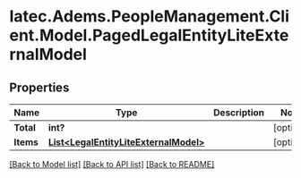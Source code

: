 # Iatec.Adems.PeopleManagement.Client.Model.PagedLegalEntityLiteExternalModel
## Properties

Name | Type | Description | Notes
------------ | ------------- | ------------- | -------------
**Total** | **int?** |  | [optional] 
**Items** | [**List&lt;LegalEntityLiteExternalModel&gt;**](LegalEntityLiteExternalModel.md) |  | [optional] 

[[Back to Model list]](../README.md#documentation-for-models) [[Back to API list]](../README.md#documentation-for-api-endpoints) [[Back to README]](../README.md)

